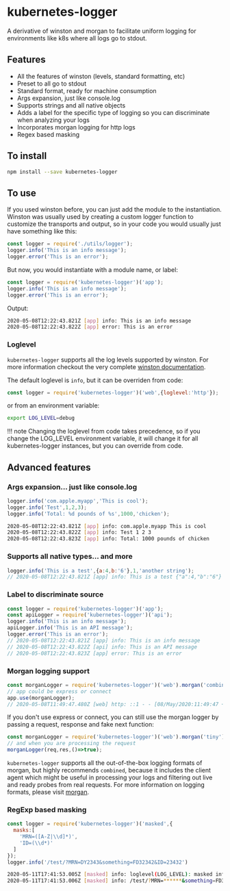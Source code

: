 # kubernetes-logger

A derivative of winston and morgan to facilitate uniform logging for environments like k8s where all logs go to stdout.

## Features
- All the features of winston (levels, standard formatting, etc)
- Preset to all go to stdout
- Standard format, ready for machine consumption 
- Args expansion, just like console.log
- Supports strings and all native objects
- Adds a label for the specific type of logging so you can discriminate when analyzing your logs
- Incorporates morgan logging for http logs
- Regex based masking

## To install
```bash
npm install --save kubernetes-logger
```

## To use
If you used winston before, you can just add the module to the instantiation.  Winston was usually used by creating a custom logger function to customize the transports and output, so in your code you would usually just have something like this:

```javascript
const logger = require('./utils/logger');
logger.info('This is an info message');
logger.error('This is an error');
```

But now, you would instantiate with a module name, or label:
```javascript
const logger = require('kubernetes-logger')('app');
logger.info('This is an info message');
logger.error('This is an error');
```
Output:
```bash
2020-05-08T12:22:43.821Z [app] info: This is an info message
2020-05-08T12:22:43.822Z [app] error: This is an error
```
### Loglevel
`kubernetes-logger` supports all the log levels supported by winston. For more information checkout the very complete [winston documentation](https://www.npmjs.com/package/winston#using-logging-levels).

The default loglevel is `info`, but it can be overriden from code:
```javascript
const logger = require('kubernetes-logger')('web',{loglevel:'http'});
```
or from an environment variable:
```bash
export LOG_LEVEL=debug
```
!!! note
Changing the loglevel from code takes precedence, so if you change the LOG_LEVEL environment variable, it will change it for all kubernetes-logger instances, but you can override from code. 


## Advanced features
### Args expansion... just like console.log
```javascript
logger.info('com.apple.myapp','This is cool');
logger.info('Test',1,2,3);
logger.info('Total: %d pounds of %s',1000,'chicken');
```
```bash
2020-05-08T12:22:43.821Z [app] info: com.apple.myapp This is cool
2020-05-08T12:22:43.822Z [app] info: Test 1 2 3
2020-05-08T12:22:43.823Z [app] info: Total: 1000 pounds of chicken
```

### Supports all native types... and more
```javascript
logger.info('This is a test',{a:4,b:'6'},1,'another string');
// 2020-05-08T12:22:43.821Z [app] info: This is a test {"a":4,"b":"6"} 1 another string
```
### Label to discriminate source
```javascript
const logger = require('kubernetes-logger')('app');
const apiLogger = require('kubernetes-logger')('api');
logger.info('This is an info message');
apiLogger.info('This is an API message');
logger.error('This is an error');
// 2020-05-08T12:22:43.821Z [app] info: This is an info message
// 2020-05-08T12:22:43.822Z [api] info: This is an API message
// 2020-05-08T12:22:43.823Z [app] error: This is an error
```

### Morgan logging support
```javascript
const morganLogger = require('kubernetes-logger')('web').morgan('combined');
// app could be express or connect
app.use(morganLogger);
// 2020-05-08T11:49:47.480Z [web] http: ::1 - - [08/May/2020:11:49:47 +0000] "GET /images/dh_horz_white.png HTTP/1.1" 200 - "http://localhost:8080/?MRN=asd&ExternalId=SP19-030353" "Mozilla/5.0 (Windows NT 10.0; Win64; x64) AppleWebKit/537.36 (KHTML, like Gecko) Chrome/81.0.4044.113 Safari/537.36"
```
If you don't use express or connect, you can still use the morgan logger by passing a request, response and fake next function:
```javascript
const morganLogger = require('kubernetes-logger')('web').morgan('tiny');
// and when you are processing the request
morganLogger(req,res,()=>true);
```
`kubernetes-logger` supports all the out-of-the-box logging formats of morgan, but highly recommends `combined`, because it includes the client agent which might be useful in processing your logs and filtering out live and ready probes from real requests. For more information on logging formats, please visit [morgan](https://www.npmjs.com/package/morgan).

### RegExp based masking
```javascript
const logger = require('kubernetes-logger')('masked',{
  masks:[
    'MRN=([A-Z|\\d]*)',
    'ID=(\\d*)'
  ]
});
logger.info('/test/?MRN=DY2343&something=FD32342&ID=23432')
```

```bash
2020-05-11T17:41:53.005Z [masked] info: loglevel(LOG_LEVEL): masked info
2020-05-11T17:41:53.006Z [masked] info: /test/?MRN=******&something=FD32342&ID=*****
```
